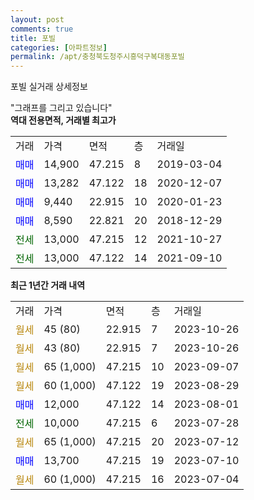 ```yaml
---
layout: post
comments: true
title: 포빌
categories: [아파트정보]
permalink: /apt/충청북도청주시흥덕구복대동포빌
---
```


포빌 실거래 상세정보

<script type="text/javascript">
  google.charts.load('current', {'packages':['line', 'corechart']});
  google.charts.setOnLoadCallback(drawChart);

  function drawChart() {
    var data = new google.visualization.DataTable();
    data.addColumn('date', '거래일');
    data.addColumn('number', "매매");
    data.addColumn('number', "전세");
    data.addColumn('number', "전매");

    data.addRows([[new Date(Date.parse("2023-10-26")), null, null, null], [new Date(Date.parse("2023-10-26")), null, null, null], [new Date(Date.parse("2023-09-07")), null, null, null], [new Date(Date.parse("2023-08-29")), null, null, null], [new Date(Date.parse("2023-08-01")), 12000, null, null], [new Date(Date.parse("2023-07-28")), null, 10000, null], [new Date(Date.parse("2023-07-12")), null, null, null], [new Date(Date.parse("2023-07-10")), 13700, null, null], [new Date(Date.parse("2023-07-04")), null, null, null]]);

    var options = {
      hAxis: {
        format: 'yyyy/MM/dd'
      },    
      lineWidth: 0,
      pointsVisible: true,    
      title: '최근 1년간 유형별 실거래가 분포',
      legend: { position: 'bottom' }
    };

    var formatter = new google.visualization.NumberFormat({pattern:'###,###'} );
    formatter.format(data, 1);
    formatter.format(data, 2);
    
    setTimeout(function() {
        var chart = new google.visualization.LineChart(document.getElementById('columnchart_material'));
        chart.draw(data, (options));
        document.getElementById('loading').style.display = 'none';
    }, 200);
  }
</script>


<div id="loading" style="z-index:20; display: block; margin-left: 0px">"그래프를 그리고 있습니다"</div>
<div id="columnchart_material" style="width: 95%; margin-left: 0px; display: block"></div>
<!-- contents start -->
<b>역대 전용면적, 거래별 최고가</b>
<table class="sortable">
    <tr>
      <td>거래</td>
      <td>가격</td>
      <td>면적</td>
      <td>층</td>
      <td>거래일</td>
    </tr>
        <tr>
          <td><a style="color: blue">매매</a></td>
          <td>14,900</td>
          <td>47.215</td>
          <td>8</td>
          <td>2019-03-04</td>
        </tr>            <tr>
          <td><a style="color: blue">매매</a></td>
          <td>13,282</td>
          <td>47.122</td>
          <td>18</td>
          <td>2020-12-07</td>
        </tr>            <tr>
          <td><a style="color: blue">매매</a></td>
          <td>9,440</td>
          <td>22.915</td>
          <td>10</td>
          <td>2020-01-23</td>
        </tr>            <tr>
          <td><a style="color: blue">매매</a></td>
          <td>8,590</td>
          <td>22.821</td>
          <td>20</td>
          <td>2018-12-29</td>
        </tr>        
        <tr>
              <td><a style="color: darkgreen">전세</a></td>
              <td>13,000</td>
              <td>47.215</td>
              <td>12</td>
              <td>2021-10-27</td>
            </tr>            <tr>
              <td><a style="color: darkgreen">전세</a></td>
              <td>13,000</td>
              <td>47.122</td>
              <td>14</td>
              <td>2021-09-10</td>
            </tr>        
    
</table>

<b>최근 1년간 거래 내역</b>

<table class="sortable">
    <tr>
      <td>거래</td>
      <td>가격</td>
      <td>면적</td>
      <td>층</td>
      <td>거래일</td>
    </tr>
    <tr>
      <td><a style="color: darkgoldenrod">월세</a></td>
      <td>45 (80)</td>
      <td>22.915</td>
      <td>7</td>
      <td>2023-10-26</td>
    </tr>          <tr>
      <td><a style="color: darkgoldenrod">월세</a></td>
      <td>43 (80)</td>
      <td>22.915</td>
      <td>7</td>
      <td>2023-10-26</td>
    </tr>          <tr>
      <td><a style="color: darkgoldenrod">월세</a></td>
      <td>65 (1,000)</td>
      <td>47.215</td>
      <td>10</td>
      <td>2023-09-07</td>
    </tr>          <tr>
      <td><a style="color: darkgoldenrod">월세</a></td>
      <td>60 (1,000)</td>
      <td>47.122</td>
      <td>19</td>
      <td>2023-08-29</td>
    </tr>          <tr>
      <td><a style="color: blue">매매</a></td>
      <td>12,000</td>
      <td>47.122</td>
      <td>14</td>
      <td>2023-08-01</td>
    </tr>          <tr>
      <td><a style="color: darkgreen">전세</a></td>
      <td>10,000</td>
      <td>47.215</td>
      <td>6</td>
      <td>2023-07-28</td>
    </tr>          <tr>
      <td><a style="color: darkgoldenrod">월세</a></td>
      <td>65 (1,000)</td>
      <td>47.215</td>
      <td>20</td>
      <td>2023-07-12</td>
    </tr>          <tr>
      <td><a style="color: blue">매매</a></td>
      <td>13,700</td>
      <td>47.215</td>
      <td>19</td>
      <td>2023-07-10</td>
    </tr>          <tr>
      <td><a style="color: darkgoldenrod">월세</a></td>
      <td>60 (1,000)</td>
      <td>47.215</td>
      <td>16</td>
      <td>2023-07-04</td>
    </tr>      </table>
<!-- contents end -->    

